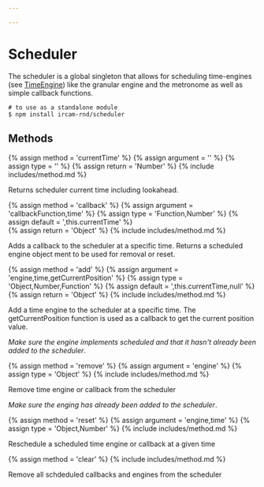 ```yaml
---

---
```

# Scheduler

The scheduler is a global singleton that allows for scheduling time-engines (see [TimeEngine](#audio-time-engine)) like the granular engine and the metronome as well as simple callback functions.

~~~
# to use as a standalone module
$ npm install ircam-rnd/scheduler
~~~

## Methods

{% assign method = 'currentTime' %}
{% assign argument = '' %}
{% assign type = '' %}
{% assign return = 'Number' %}
{% include includes/method.md %}

Returns scheduler current time including lookahead.

{% assign method = 'callback' %}
{% assign argument = 'callbackFunction,time' %}
{% assign type = 'Function,Number' %}
{% assign default = ',this.currentTime' %}   
{% assign return = 'Object' %}
{% include includes/method.md %}

Adds a callback to the scheduler at a specific time. Returns a scheduled engine
object ment to be used for removal or reset.

{% assign method = 'add' %}
{% assign argument = 'engine,time,getCurrentPosition' %}
{% assign type = 'Object,Number,Function' %}
{% assign default = ',this.currentTime,null' %}   
{% assign return = 'Object' %}
{% include includes/method.md %}  

Add a time engine to the scheduler at a specific time. The getCurrentPosition
function is used as a callback to get the current position value.

_Make sure the engine implements scheduled and that it hasn't already been added to the scheduler_.

{% assign method = 'remove' %}
{% assign argument = 'engine' %}
{% assign type = 'Object' %}
{% include includes/method.md %}

Remove time engine or callback from the scheduler

_Make sure the enging has already been added to the scheduler_.

{% assign method = 'reset' %}
{% assign argument = 'engine,time' %}
{% assign type = 'Object,Number' %}
{% include includes/method.md %}

Reschedule a scheduled time engine or callback at a given time

{% assign method = 'clear' %}
{% include includes/method.md %}

Remove all schdeduled callbacks and engines from the scheduler